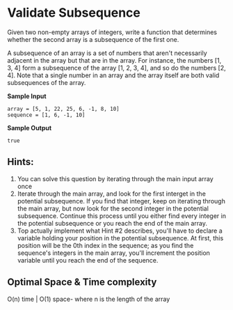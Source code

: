 # Validate Subsequence

Given two non-empty arrays of integers, write a function that determines whether the second array is a subsequence of the first one.

A subsequence of an array is a set of numbers that aren't necessarily adjacent in the array but that are in the array.
For instance, the numbers [1, 3, 4] form a subsequence of the array [1, 2, 3, 4], and so do the numbers [2, 4]. Note 
that a single number in an array and the array itself are both valid subsequences of the array.


**Sample Input**
```
array = [5, 1, 22, 25, 6, -1, 8, 10]
sequence = [1, 6, -1, 10]
```

**Sample Output**
```
true
```

## Hints:

1. You can solve this question by iterating through the main input array once
2. Iterate through the main array, and look for the first interget in the potential subsequence. If you find that integer, keep on iterating through the main array, but now look for the second integer in the potential subsequence. Continue this process until you either find every integer in the potential subsequence or you reach the end of the main array.
3. Top actually implement what Hint #2 describes, you'll have to declare a variable holding your position in the potential subsequence. At first, this position will be the 0th index in the sequence; as you find the sequence's integers in the main array, you'll increment the position variable until you reach the end of the sequence.

## Optimal Space & Time complexity

O(n) time | O(1) space- where n is the length of the array